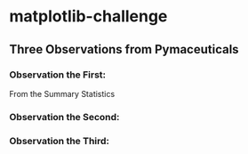 # matplotlib-challenge

## Three Observations  from Pymaceuticals

### Observation the First:
From the Summary Statistics

### Observation the Second:

### Observation the Third: